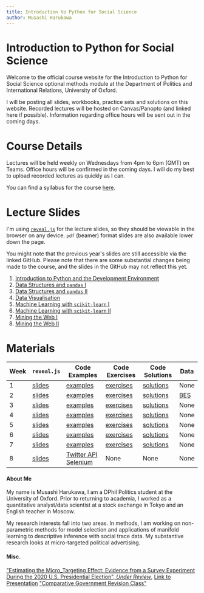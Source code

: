 ```yaml
---
title: Introduction to Python for Social Science
author: Musashi Harukawa
---
```


# Introduction to Python for Social Science

Welcome to the official course website for the Introduction to Python for Social Science optional methods module at the Department of Politics and International Relations, University of Oxford.

I will be posting all slides, workbooks, practice sets and solutions on this website. Recorded lectures will be hosted on Canvas/Panopto (and linked here if possible). Information regarding office hours will be sent out in the coming days.

# Course Details

Lectures will be held weekly on Wednesdays from 4pm to 6pm (GMT) on Teams. Office hours will be confirmed in the coming days. I will do my best to upload recorded lectures as quickly as I can.

You can find a syllabus for the course [here](/dpir-intro-python/syllabus.pdf).

# Lecture Slides

I'm using [`reveal.js`](https://revealjs.com/#/) for the lecture slides, so they should be viewable in the browser on any device. `pdf` (beamer) format slides are also available lower down the page.

You might note that the previous year's slides are still accessible via the linked GitHub. Please note that there are some substantial changes being made to the course, and the slides in the GitHub may not reflect this yet.

1. [Introduction to Python and the Development Environment](/dpir-intro-python/Week1/lecture.html)
2. [Data Structures and `pandas` I](/dpir-intro-python/Week2/lecture.html)
3. [Data Structures and `pandas` II](/dpir-intro-python/Week3/lecture.html)
4. [Data Visualisation](/dpir-intro-python/Week4/lecture.html)
5. [Machine Learning with `scikit-learn` I](/dpir-intro-python/Week5/lecture.html)
6. [Machine Learning with `scikit-learn` II](/dpir-intro-python/Week6/lecture.html)
7. [Mining the Web I](/dpir-intro-python/Week7/lecture.html)
8. [Mining the Web II](/dpir-intro-python/Week8/lecture.html)


# Materials

| Week | `reveal.js`                                     | Code Examples                                                                                                               | Code Exercises                                        | Code Solutions                                        | Data                                                |
| ---- | ----------------------------------------------- | --------------------------------------------------------------------------------------------------------------------------- | ----------------------------------------------------- | ----------------------------------------------------- | --------------------------------------------------- |
| 1    | [slides](/dpir-intro-python/Week1/lecture.html) | [examples](/dpir-intro-python/Week1/examples_student.ipynb)                                                                 | [exercises](/dpir-intro-python/Week1/exercises.ipynb) | [solutions](/dpir-intro-python/Week1/solutions.ipynb) | None                                                |
| 2    | [slides](/dpir-intro-python/Week2/lecture.html) | [examples](/dpir-intro-python/Week2/examples_student.ipynb)                                                                 | [exercises](/dpir-intro-python/Week2/exercises.ipynb) | [solutions](/dpir-intro-python/Week2/solutions.ipynb) | [BES](/dpir-intro-python/Week2/data/data_week2.zip) |
| 3    | [slides](/dpir-intro-python/Week3/lecture.html) | [examples](/dpir-intro-python/Week3/examples_student.ipynb)                                                                 | [exercises](/dpir-intro-python/Week3/exercises.ipynb) | [solutions](/dpir-intro-python/Week3/solutions.ipynb) | None                                                |
| 4    | [slides](/dpir-intro-python/Week4/lecture.html) | [examples](/dpir-intro-python/Week4/examples_student.ipynb)                                                                 | [exercises](/dpir-intro-python/Week4/exercises.ipynb) | [solutions](/dpir-intro-python/Week4/solutions.ipynb) | None                                                |
| 5    | [slides](/dpir-intro-python/Week5/lecture.html) | [examples](/dpir-intro-python/Week5/examples_student.ipynb)                                                                 | [exercises](/dpir-intro-python/Week5/exercises.ipynb) | [solutions](/dpir-intro-python/Week5/solutions.ipynb) | None                                                |
| 6    | [slides](/dpir-intro-python/Week6/lecture.html) | [examples](/dpir-intro-python/Week6/examples_student.ipynb)                                                                 | [exercises](/dpir-intro-python/Week6/exercises.ipynb) | [solutions](/dpir-intro-python/Week6/solutions.ipynb) | None                                                |
| 7    | [slides](/dpir-intro-python/Week7/lecture.html) | [examples](/dpir-intro-python/Week7/examples_student.ipynb)                                                                 | [exercises](/dpir-intro-python/Week7/exercises.ipynb) | [solutions](/dpir-intro-python/Week7/solutions.ipynb) | None                                                |
| 8    | [slides](/dpir-intro-python/Week8/lecture.html) | [Twitter API](/dpir-intro-python/Week8/examples_twitter.ipynb) [Selenium](/dpir-intro-python/Week8/examples_selenium.ipynb) | None                                                  | None                                                  | None                                                |




#### About Me

My name is Musashi Harukawa, I am a DPhil Politics student at the University of Oxford. Prior to returning to academia, I worked as a quantitative analyst/data scientist at a stock exchange in Tokyo and an English teacher in Moscow.

My research interests fall into two areas. In methods, I am working on non-parametric methods for model selection and applications of manifold learning to descriptive inference with social trace data. My substantive research looks at micro-targeted political advertising.

#### Misc.

["Estimating the Micro_Targeting Effect: Evidence from a Survey Experiment During the 2020 U.S. Presidential Election", _Under Review_](https://muhark.github.io/static/docs/harukawa-2021-microtargeting.pdf), [Link to Presentation](/misc_presentations/cess-mt21-pres.html)
["Comparative Government Revision Class"](/misc_presentations/compgov_revision.html)
